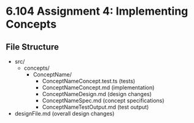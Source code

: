 # 6.104 Assignment 4: Implementing Concepts

## File Structure
- src/
  - concepts/
    - ConceptName/
      - ConceptNameConcept.test.ts (tests)
      - ConceptNameConcept.md (implementation)
      - ConceptNameDesign.md (design changes)
      - ConceptNameSpec.md (concept specifications)
      - ConceptNameTestOutput.md (test output)
- designFile.md (overall design changes)